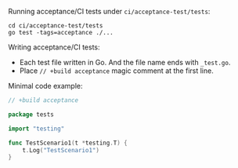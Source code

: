 
Running acceptance/CI tests under ``ci/acceptance-test/tests``:

```
cd ci/acceptance-test/tests
go test -tags=acceptance ./...
```

Writing acceptance/CI tests:

 - Each test file written in Go. And the file name ends with ``_test.go``.
 - Place ``// +build acceptance`` magic comment at the first line.

Minimal code example:

```go
// +build acceptance

package tests

import "testing"

func TestScenario1(t *testing.T) {
	t.Log("TestScenario1")
}
```
